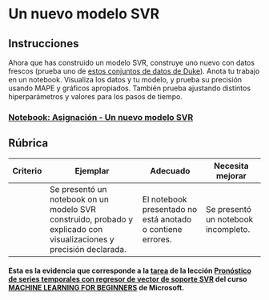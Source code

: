 # Un nuevo modelo SVR

## Instrucciones

Ahora que has construido un modelo SVR, construye uno nuevo con datos frescos (prueba uno de [estos conjuntos de datos de Duke](http://www2.stat.duke.edu/~mw/ts_data_sets.html)). Anota tu trabajo en un notebook. Visualiza los datos y tu modelo, y prueba su precisión usando MAPE y gráficos apropiados. También prueba ajustando distintos hiperparámetros y valores para los pasos de tiempo.

<h3><a href="./assignament.ipynb">Notebook: Asignación - Un nuevo modelo SVR</a></h3>

## Rúbrica

| Criterio | Ejemplar                                                    | Adecuado                                                  | Necesita mejorar                   |
| -------- | ------------------------------------------------------------ | --------------------------------------------------------- | ----------------------------------- |
|          | Se presentó un notebook on un modelo SVR construido, probado y explicado con visualizaciones y precisión declarada. | El notebook presentado no está anotado o contiene errores. | Se presentó un notebook incompleto. |

#### Esta es la evidencia que corresponde a la <a href="https://github.com/microsoft/ML-For-Beginners/blob/main/7-TimeSeries/3-SVR/translations/assignment.es.md">tarea</a> de la lección <a href="https://github.com/microsoft/ML-For-Beginners/blob/main/7-TimeSeries/3-SVR/README.md">Pronóstico de series temporales con regresor de vector de soporte SVR</a> del curso <a href="https://github.com/microsoft/ML-For-Beginners/tree/main"> MACHINE LEARNING FOR BEGINNERS</a> de Microsoft.